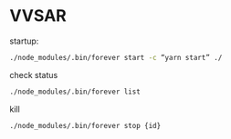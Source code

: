 # VVSAR

startup:
```bash
./node_modules/.bin/forever start -c “yarn start” ./
```

check status
```bash
./node_modules/.bin/forever list
```

kill
```bash
./node_modules/.bin/forever stop {id}
```